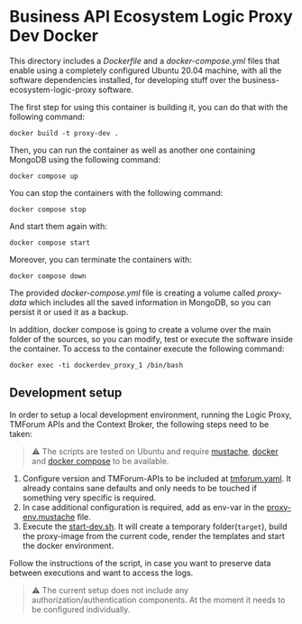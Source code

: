 # Business API Ecosystem Logic Proxy Dev Docker

This directory includes a *Dockerfile* and a *docker-compose.yml* files that enable using a completely configured Ubuntu 20.04
machine, with all the software dependencies installed, for developing stuff over the business-ecosystem-logic-proxy
software.

The first step for using this container is building it, you can do that with the following command:

```
docker build -t proxy-dev .
```

Then, you can run the container as well as another one containing MongoDB using the following command:

```
docker compose up
```

You can stop the containers with the following command:

```
docker compose stop
```

And start them again with:

```
docker compose start
```

Moreover, you can terminate the containers with:

```
docker compose down
```

The provided *docker-compose.yml* file is creating a volume called *proxy-data* which includes all the saved information
in MongoDB, so you can persist it or used it as a backup.

In addition, docker compose is going to create a volume over the main folder of the sources, so you can modify,
test or execute the software inside the container. To access to the container execute the following command:

```
docker exec -ti dockerdev_proxy_1 /bin/bash
```

## Development setup

In order to setup a local development environment, running the Logic Proxy, TMForum APIs and the Context Broker, the following steps need to be taken:

> :warning: The scripts are tested on Ubuntu and require [mustache](https://mustache.github.io/), [docker](https://docs.docker.com/engine/install/) and [docker compose](https://docs.docker.com/compose/install/) to be available.

1. Configure version and TMForum-APIs to be included at [tmforum.yaml](./tmforum.yaml). It already contains sane defaults and only needs to be touched if something very specific is required.
2. In case additional configuration is required, add as env-var in the [proxy-env.mustache](./proxy-env.mustache) file. 
2. Execute the [start-dev.sh](./start-dev.sh). It will create a temporary folder(```target```), build the proxy-image from the current code, render the templates and start the docker environment. 

Follow the instructions of the script, in case you want to preserve data between executions and want to access the logs.

> :warning: The current setup does not include any authorization/authentication components. At the moment it needs to be configured individually. 